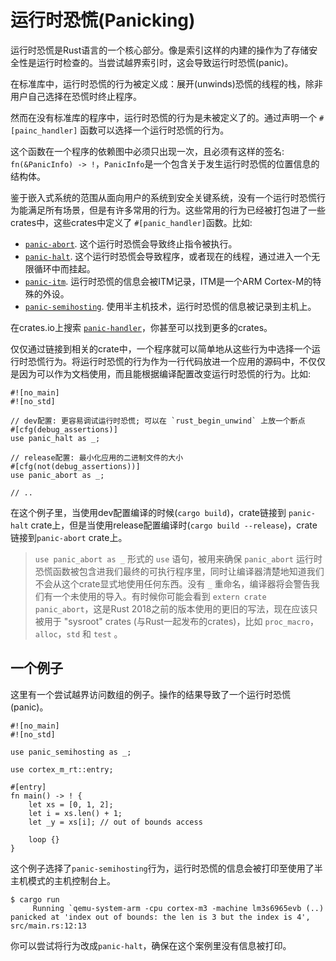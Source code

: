 # 运行时恐慌(Panicking)

运行时恐慌是Rust语言的一个核心部分。像是索引这样的内建的操作为了存储安全性是运行时检查的。当尝试越界索引时，这会导致运行时恐慌(panic)。

在标准库中，运行时恐慌的行为被定义成：展开(unwinds)恐慌的线程的栈，除非用户自己选择在恐慌时终止程序。

然而在没有标准库的程序中，运行时恐慌的行为是未被定义了的。通过声明一个 `#[painc_handler]` 函数可以选择一个运行时恐慌的行为。

这个函数在一个程序的依赖图中必须只出现一次，且必须有这样的签名: `fn(&PanicInfo) -> !`，`PanicInfo`是一个包含关于发生运行时恐慌的位置信息的结构体。

[`PanicInfo`]: https://doc.rust-lang.org/core/panic/struct.PanicInfo.html

鉴于嵌入式系统的范围从面向用户的系统到安全关键系统，没有一个运行时恐慌行为能满足所有场景，但是有许多常用的行为。这些常用的行为已经被打包进了一些crates中，这些crates中定义了 `#[panic_handler]`函数。比如:

- [`panic-abort`]. 这个运行时恐慌会导致终止指令被执行。
- [`panic-halt`]. 这个运行时恐慌会导致程序，或者现在的线程，通过进入一个无限循环中而挂起。
- [`panic-itm`]. 运行时恐慌的信息会被ITM记录，ITM是一个ARM Cortex-M的特殊的外设。
- [`panic-semihosting`]. 使用半主机技术，运行时恐慌的信息被记录到主机上。

[`panic-abort`]: https://crates.io/crates/panic-abort
[`panic-halt`]: https://crates.io/crates/panic-halt
[`panic-itm`]: https://crates.io/crates/panic-itm
[`panic-semihosting`]: https://crates.io/crates/panic-semihosting

在crates.io上搜索 [`panic-handler`]，你甚至可以找到更多的crates。

[`panic-handler`]: https://crates.io/keywords/panic-handler

仅仅通过链接到相关的crate中，一个程序就可以简单地从这些行为中选择一个运行时恐慌行为。将运行时恐慌的行为作为一行代码放进一个应用的源码中，不仅仅是因为可以作为文档使用，而且能根据编译配置改变运行时恐慌的行为。比如:

``` rust,ignore
#![no_main]
#![no_std]

// dev配置: 更容易调试运行时恐慌; 可以在 `rust_begin_unwind` 上放一个断点
#[cfg(debug_assertions)]
use panic_halt as _;

// release配置: 最小化应用的二进制文件的大小
#[cfg(not(debug_assertions))]
use panic_abort as _;

// ..
```

在这个例子里，当使用dev配置编译的时候(`cargo build`)，crate链接到 `panic-halt` crate上，但是当使用release配置编译时(`cargo build --release`)，crate链接到`panic-abort` crate上。

> `use panic_abort as _` 形式的 `use` 语句，被用来确保 `panic_abort` 运行时恐慌函数被包含进我们最终的可执行程序里，同时让编译器清楚地知道我们不会从这个crate显式地使用任何东西。没有 `_` 重命名，编译器将会警告我们有一个未使用的导入。有时候你可能会看到 `extern crate panic_abort`，这是Rust 2018之前的版本使用的更旧的写法，现在应该只被用于 "sysroot" crates (与Rust一起发布的crates)，比如 `proc_macro`，`alloc`，`std` 和 `test` 。

## 一个例子

这里有一个尝试越界访问数组的例子。操作的结果导致了一个运行时恐慌(panic)。

```rust,ignore
#![no_main]
#![no_std]

use panic_semihosting as _;

use cortex_m_rt::entry;

#[entry]
fn main() -> ! {
    let xs = [0, 1, 2];
    let i = xs.len() + 1;
    let _y = xs[i]; // out of bounds access

    loop {}
}
```

这个例子选择了`panic-semihosting`行为，运行时恐慌的信息会被打印至使用了半主机模式的主机控制台上。

``` text
$ cargo run
     Running `qemu-system-arm -cpu cortex-m3 -machine lm3s6965evb (..)
panicked at 'index out of bounds: the len is 3 but the index is 4', src/main.rs:12:13
```

你可以尝试将行为改成`panic-halt`，确保在这个案例里没有信息被打印。
